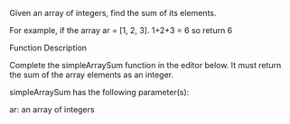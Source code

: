 Given an array of integers, find the sum of its elements.

For example, if the array ar = [1, 2, 3]. 1+2+3 = 6 so return 6

Function Description

Complete the simpleArraySum function in the editor below. It must return the sum of the array elements as an integer.

simpleArraySum has the following parameter(s):

ar: an array of integers